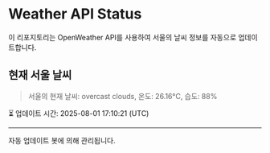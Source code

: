 
# Weather API Status

이 리포지토리는 OpenWeather API를 사용하여 서울의 날씨 정보를 자동으로 업데이트합니다.

## 현재 서울 날씨
> 서울의 현재 날씨: overcast clouds, 온도: 26.16°C, 습도: 88%

⏳ 업데이트 시간: 2025-08-01 17:10:21 (UTC)

---
자동 업데이트 봇에 의해 관리됩니다.
